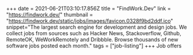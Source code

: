 +++
date = 2021-06-21T03:10:17.856Z
title = "FindWork.Dev"
link = "https://findwork.dev/"
thumbnail = "https://findwork.dev/static/jobs/images/favicon.0328f9bd2ddf.ico"
snippet="The largest search engine for development and design jobs. We collect jobs from sources such as Hacker News, Stackoverflow, Github, RemoteOK, WeWorkRemotely and Dribbble. Browse thousands of new software jobs posted each month."
tags = ["job-listing"]
+++
Job offers